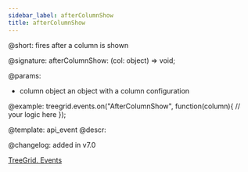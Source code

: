 ```yaml
---
sidebar_label: afterColumnShow
title: afterColumnShow
---          
```


@short: fires after a column is shown

@signature: afterColumnShow: (col: object) => void;

@params:
- column   object  an object with a column configuration

@example:
treegrid.events.on("AfterColumnShow", function(column){
    // your logic here
});

@template: api_event
@descr:

@changelog: added in v7.0

[TreeGrid. Events](https://snippet.dhtmlx.com/sgwnxshe)

